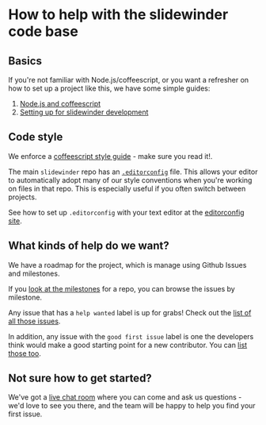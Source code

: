 # How to help with the slidewinder code base

## Basics

If you're not familiar with Node.js/coffeescript, or you want a refresher on how to set up a project like this, we have some simple guides:

1. [Node.js and coffeescript](code/00_node_and_coffeescript.html)
2. [Setting up for slidewinder development](code/01_setting_up.html)

## Code style

We enforce a [coffeescript style guide](code/02_style_guide.html) - make sure you read it!.

The main `slidewinder` repo has an [`.editorconfig`](https://github.com/slidewinder/slidewinder/blob/master/.editorconfig) file. This allows your editor to automatically adopt many of our style conventions when you're working on files in that repo. This is especially useful if you often switch between projects.

See how to set up `.editorconfig` with your text editor at the [editorconfig site](http://editorconfig.org/).

## What kinds of help do we want?

We have a roadmap for the project, which is manage using Github Issues and milestones.

If you [look at the milestones]() for a repo, you can browse the issues by milestone.

Any issue that has a `help wanted` label is up for grabs! Check out the [list of all those issues](https://github.com/search?utf8=%E2%9C%93&q=user%3Aslidewinder+label%3A%22help+wanted%22&type=Issues&ref=searchresults).

In addition, any issue with the `good first issue` label is one the developers think would make a good starting point for a new contributor. You can [list those too](https://github.com/search?utf8=%E2%9C%93&q=user%3Aslidewinder+label%3A%22good+first+issue%22&type=Issues&ref=searchresults).

## Not sure how to get started?

We've got a [live chat room](https://gitter.im/slidewinder/slidewinder) where you can come and ask us questions - we'd love to see you there, and the team will be happy to help you find your first issue.
